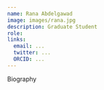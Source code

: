 ```yaml
---
name: Rana Abdelgawad
image: images/rana.jpg
description: Graduate Student
role: 
links:
  email: ...
  twitter: ...
  ORCID: ...
---
```


Biography 

